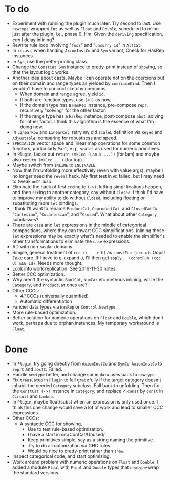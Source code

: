 # To do

*   Experiment with running the plugin much later.
    Try second to last.
    Use `newtype`-wrapped `Int` as well as `Float` and `Double`, scheduled to inline just after the plugin, i.e., phase 0.
    Hm.
    Given the `deriving` specification, *can* I delay inlining?
*   Rewrite rule loop involving "`foo2`" and "`uncurry id`" in `AltCat`.
*   In `recast`, when handing `AxiomInstCo` and `Sym` variant, Check for HasRep instances.
*   In `Syn`, use the pretty-printing class.
*   Change the `ConstCat Syn` instance to pretty-print instead of `show`ing, so that the layout logic works.
*   Another idea about casts.
    Maybe I can operate not on the coercions but on their domain and range types as yielded by `coercionKind`.
    Then I wouldn't have to concoct sketchy coercions.
    *   When domain and range agree, yield `id`.
    *   If both are function types, use `(<~)` as now.
    *   If the domain type has a `HasRep` instance, pre-compose `repr`, recursively "solving" for the other factor.
    *   If the range type has a `HasRep` instance, post-compose `abst`, solving for other factor.
I think this algorithm is the essence of what I'm doing now.
*   In `LinearRow` and `LinearCol`, retry my old `scaleL` definition via `Keyed` and `Adjustable`, comparing for robustness and speed.
*   `SPECIALIZE` vector space and linear map operations for some common functors, particularly `Par1`, e.g., `scaleL` as used for numeric primitives.
*   In `Plugin`, factor out `return (mkCcc (Lam x ...))` (for lam) and maybe also `return (mkCcc ...)` (for top).
*   Maybe switch from `INLINE` to `INLINABLE`.
*   Now that I'm unfolding more effectively (even with value args), maybe I no longer need the `reveal` hack.
    My first test in `AD` failed, but I may need to tweak `unD'` *also*.
*   Eliminate the hack of first `ccc`ing to `(->)`, letting simplifications happen, and then `ccc`ing to another category, say without `Closed`.
    I think I'd have to improve my ability to do without `Closed`, including floating or substituting more `let` bindings.
*   I think I'll want to rename `ProductCat`, `CoproductCat`, and `ClosedCat` to "`Cartesian`", "`Cocartesian`", and "`Closed`".
    What about other `Category` subclasses?
*   There are `case` and `let` expressions in the middle of categorical compositions, where they can thwart CCC simplifications.
    Inlining those `let` expressions may be exactly what's needed to enable the simplifier's other transformations to eliminate the `case` expressions.
*   AD with non-scalar domains.
*   Simple, general treatment of `ccc (\ _ -> U)` as `constFun (ccc u)`.
    Oops! Take care.
    If I have to $\eta$-expand `U`, I'll then get `apply . (constFun (ccc U) &&& id)`.
    Needs more thought.
*   Look into work replication.
    See 2016-11-30 notes.
*   Better CCC optimization.
*   Why aren't the syntactic `BoolCat`, `NumCat` etc methods inlining, while the `Category`, and `ProductCat` ones are?
*   Other CCCs:
    *   *All* CCCs (universally quantified)
    *   Automatic differentiation
*   Fancier data types via `HasRep` or `Control.Newtype`.
*   More rule-based optimization.
*   Better solution for numeric operations on `Float` and `Double`, which don't work, perhaps due to orphan instances.
    My temporary workaround is `Float`.

# Done

*   In `Plugin`, try going directly from `AxiomInstCo` and `SymCo AxiomInstCo` to `reprC` and `abstC`. Failed.
*   Handle `newtype` better, and change some `data` uses back to `newtype`.
*   Fix `transCatOp` in `Plugin` to fail gracefully if the target category doesn't inhabit the needed `Category` subclass.
    Fall back to unfolding.
    Then fix the `ConstCat (->)` instance in `Category`, and replace `P.const` by `const` in `Circuit` and `Lambda`.
*   In `Plugin`, maybe float/subst when an expression is only used once.
    I think this one change would save a lot of work and lead to smaller CCC expressions.
*   Other CCCs:
    *   A syntactic CCC for showing.
        *   Use to test rule-based optimization.
        *   I have a start in src/ConCat/Unused/.
        *   Keep primitives simple, say as a string naming the primitive.
        *   Try to do all optimization via GHC rules.
        *   Would be nice to pretty-print rather than `show`.
*   Inspect categorical code, and start optimizing.
*   Work around problem with numeric operations on `Float` and `Double`.
    I added a module `Float` with `Float` and `Double` types that `newtype`-wrap the standard versions.

